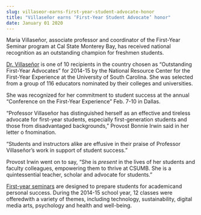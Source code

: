 ```yaml
---
slug: villaseor-earns-first-year-student-advocate-honor
title: "Villaseñor earns ‘First-Year Student Advocate’ honor"
date: January 01 2020
---
```


<p>Maria Villaseñor, associate professor and coordinator of the First-Year Seminar program at Cal State Monterey Bay, has received national recognition as an outstanding champion for freshmen students.</p><p><a href="http://hcom.csumb.edu/mar%C3%AD&#45;villaseñor">Dr. Villaseñor</a> is one of 10 recipients in the country chosen as “Outstanding First&#45;Year Advocates” for 2014&#45;15 by the National Resource Center for the First&#45;Year Experience at the University of South Carolina. She was selected from a group of 116 educators nominated by their colleges and universities.
</p><p>She was recognized for her commitment to student success at the annual “Conference on the First&#45;Year Experience” Feb. 7&#45;10 in Dallas.
</p><p>“Professor Villaseñor has distinguished herself as an effective and tireless advocate for first&#45;year students, especially first&#45;generation students and those from disadvantaged backgrounds,” Provost Bonnie Irwin said in her letter o fnomination.
</p><p>“Students and instructors alike are effusive in their praise of Professor Villaseñor’s work in support of student success.”
</p><p>Provost Irwin went on to say, “She is <em>present</em> in the lives of her students and faculty colleagues, empowering them to thrive at CSUMB. She is a quintessential teacher, scholar and advocate for students.”
</p><p><a href="http://catalog.csumb.edu/undergrad&#45;education/nondegree&#45;programs/first&#45;year&#45;seminar/">First&#45;year seminars</a> are designed to prepare students for academicand personal success. During the 2014&#45;15 school year, 12 classes were offeredwith a variety of themes, including technology, sustainability, digital media arts, psychology and health and well&#45;being.
</p>
